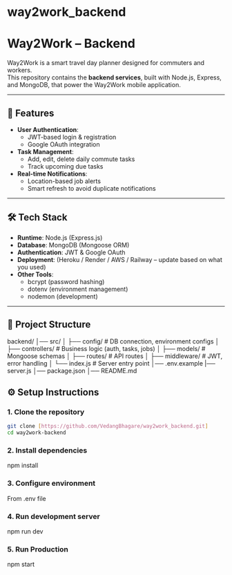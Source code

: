 # way2work_backend

# Way2Work – Backend

Way2Work is a smart travel day planner designed for commuters and workers.  
This repository contains the **backend services**, built with Node.js, Express, and MongoDB, that power the Way2Work mobile application.

---

## 🚀 Features
- **User Authentication**:  
  - JWT-based login & registration  
  - Google OAuth integration  
- **Task Management**:  
  - Add, edit, delete daily commute tasks  
  - Track upcoming due tasks  
- **Real-time Notifications**:  
  - Location-based job alerts  
  - Smart refresh to avoid duplicate notifications  

---

## 🛠️ Tech Stack
- **Runtime**: Node.js (Express.js)  
- **Database**: MongoDB (Mongoose ORM)  
- **Authentication**: JWT & Google OAuth  
- **Deployment**: (Heroku / Render / AWS / Railway – update based on what you used)  
- **Other Tools**:  
  - bcrypt (password hashing)  
  - dotenv (environment management)  
  - nodemon (development)

---

## 📂 Project Structure
backend/
│── src/
│ ├── config/ # DB connection, environment configs
│ ├── controllers/ # Business logic (auth, tasks, jobs)
│ ├── models/ # Mongoose schemas
│ ├── routes/ # API routes
│ ├── middleware/ # JWT, error handling
│ └── index.js # Server entry point
│── .env.example
|── server.js
│── package.json
│── README.md

## ⚙️ Setup Instructions

### 1. Clone the repository
```bash
git clone [https://github.com/VedangBhagare/way2work_backend.git]
cd way2work-backend
```
### 2. Install dependencies

npm install

### 3. Configure environment

From .env file

### 4. Run development server

npm run dev

### 5. Run Production

npm start



